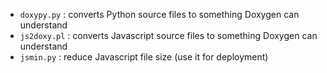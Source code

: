 
- `doxypy.py`  : converts Python source files to something Doxygen can understand
- `js2doxy.pl` : converts Javascript source files to something Doxygen can understand
- `jsmin.py`   : reduce Javascript file size (use it for deployment)
